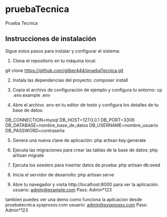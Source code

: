 # pruebaTecnica
Prueba Tecnica

## Instrucciones de instalación

Sigue estos pasos para instalar y configurar el sistema:

1. Clona el repositorio en tu máquina local:

git clone https://github.com/gilber444/pruebaTecnica.git

2. Instala las dependencias del proyecto:
composer install

3. Copia el archivo de configuración de ejemplo y configura tu entorno:
cp .env.example .env

4. Abre el archivo .env en tu editor de texto y configura los detalles de tu base de datos:

DB_CONNECTION=mysql
DB_HOST=127.0.0.1
DB_PORT=3306
DB_DATABASE=nombre_base_de_datos
DB_USERNAME=nombre_usuario
DB_PASSWORD=contraseña

5. Genera una nueva clave de aplicación:
php artisan key:generate

7. Ejecuta las migraciones para crear las tablas de la base de datos:
php artisan migrate

8. Ejecuta los seeders para insertar datos de prueba:
php artisan db:seed

9. Inicia el servidor de desarrollo:
php artisan serve

10. Abre tu navegador y visita http://localhost:8000 para ver la aplicación.
usuario: admin@example.com
Pass: Admin*123  

tambien puedes ver una demo como funciona la aplicacion desde pruebatecnica.sysprossv.com
usuario: admin@sysprossv.com
Pass: Admin*123
